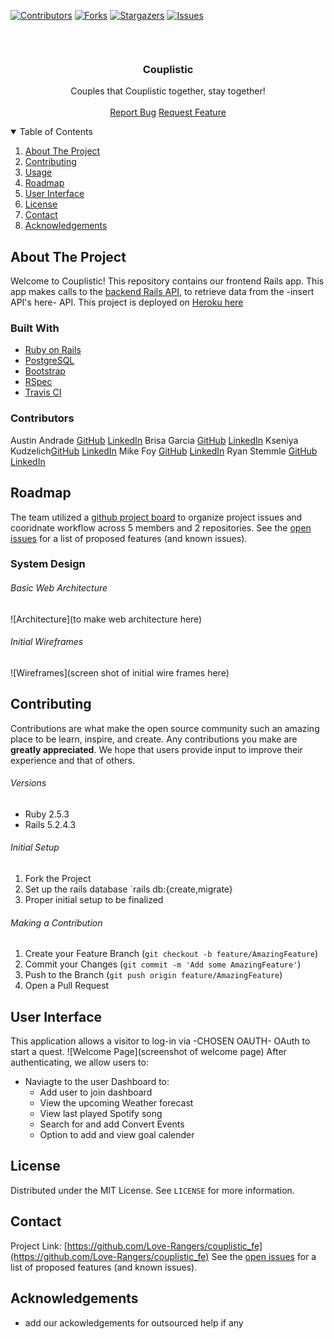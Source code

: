 <!-- PROJECT SHIELDS -->
[![Contributors][contributors-shield]][contributors-url]
[![Forks][forks-shield]][forks-url]
[![Stargazers][stars-shield]][stars-url]
[![Issues][issues-shield]][issues-url]
<!-- PROJECT LOGO -->
<br/>

<p align="center">
  <a href="https://github.com/Love-Rangers/couplistic_fe">
    <img src="">
  </a>
  <h3 align="center">Couplistic</h3>
  <p align="center">
    Couples that Couplistic together, stay together!
    <br />
    <br />
    <a href="https://github.com/Love-Rangers/couplistic_fe/issues">Report Bug</a>
    <a href="https://github.com/Love-Rangers/couplistic_fe/issues">Request Feature</a>
  </p>
</p>

<!-- TABLE OF CONTENTS -->
<details open="open">
  <summary>Table of Contents</summary>
  
  <ol>
    <li>
      <a href="#about-the-project">About The Project</a>
    </li>
    <li>
      <a href="#gettting-started">Contributing</a>
    </li>
    <li><a href="#usage">Usage</a></li>
    <li><a href="#roadmap">Roadmap</a></li>
    <li><a href="#user-interface">User Interface</a></li>
    <li><a href="#license">License</a></li>
    <li><a href="#contact">Contact</a></li>
    <li><a href="#acknowledgements">Acknowledgements</a></li>
  </ol>
  
</details>
<!-- ABOUT THE PROJECT -->

## About The Project
<!-- [![Product Name Screen Shot][product-screenshot]](https://example.com) -->
Welcome to Couplistic! This repository contains our frontend Rails app. This app makes calls to the [backend Rails API](https://github.com/Love-Rangers/couplistic), to retrieve data from the -insert API's here- API.
This project is deployed on [Heroku here](heroku-link-here)
### Built With
* [Ruby on Rails](https://rubyonrails.org/)
* [PostgreSQL](https://www.postgresql.org/)
* [Bootstrap](https://getbootstrap.com/)
* [RSpec](https://github.com/rspec/rspec-rails)
* [Travis CI](https://travis-ci.com/)
<!--* [OAuth](https://oauth.net/) - * * -->
<!-- CONTRIBUTORS -->
### Contributors
Austin Andrade [GitHub](https://github.com/austinandrade/) [LinkedIn](https://www.linkedin.com/in/austinandrade/)
Brisa Garcia [GitHub](https://github.com/brisag) [LinkedIn](https://www.linkedin.com/in/brisa-garcia-gonzales-6b604385/)
Kseniya Kudzelich[GitHub](https://github.com/gitkseniya) [LinkedIn](https://www.linkedin.com/in/kseniyakudzelich/)
Mike Foy [GitHub](https://github.com/foymikek) [LinkedIn](https://www.linkedin.com/in/michael-foy-707ba7b4/)
Ryan Stemmle [GitHub](https://github.com/r-stemmle) [LinkedIn](https://www.linkedin.com/in/rstemmle/)
## Roadmap
The team utilized a [github project board](https://github.com/orgs/Love-Rangers/projects) to organize project issues and cooridnate workflow across 5 members and 2 repositories.
See the [open issues](https://github.com/Love-Rangers/couplistic_fe/issues) for a list of proposed features (and known issues).
<!-- SYSTEM DESIGN -->
### System Design
###### Basic Web Architecture 
![Architecture](to make web architecture here)
###### Initial Wireframes
![Wireframes](screen shot of initial wire frames here)
<!-- CONTRIBUTING -->
## Contributing
Contributions are what make the open source community such an amazing place to be learn, inspire, and create. Any contributions you make are **greatly appreciated**. We hope that users provide input to improve their experience and that of others.
###### Versions
- Ruby 2.5.3
- Rails 5.2.4.3
###### Initial Setup
1. Fork the Project
2. Set up the rails database `rails db:{create,migrate}
3. Proper initial setup to be finalized 
###### Making a Contribution
1. Create your Feature Branch (`git checkout -b feature/AmazingFeature`)
2. Commit your Changes (`git commit -m 'Add some AmazingFeature'`)
3. Push to the Branch (`git push origin feature/AmazingFeature`)
4. Open a Pull Request
<!-- USER INTERFACE -->
## User Interface
This application allows a visitor to log-in via -CHOSEN OAUTH- OAuth to start a quest.
![Welcome Page](screenshot of welcome page)
After authenticating, we allow users to:
* Naviagte to the user Dashboard to:
  * Add user to join dashboard
  * View the upcoming Weather forecast
  * View last played Spotify song
  * Search for and add Convert Events
  * Option to add and view goal calender
<!-- LICENSE -->
## License
Distributed under the MIT License. See `LICENSE` for more information.
<!-- CONTACT -->
## Contact
Project Link: [https://github.com/Love-Rangers/couplistic_fe](https://github.com/Love-Rangers/couplistic_fe)
See the [open issues](https://github.com/Love-Rangers/couplistic_fe/issues) for a list of proposed features (and known issues).
<!-- ACKNOWLEDGEMENTS -->
## Acknowledgements
* add our ackowledgements for outsourced help if any
<!-- MARKDOWN LINKS & IMAGES -->
<!-- https://www.markdownguide.org/basic-syntax/#reference-style-links -->
[contributors-shield]: https://img.shields.io/github/contributors/Love-Rangers/couplistic_fe.svg?style=for-the-badge
[contributors-url]: https://github.com/Love-Rangers/couplistic_fe/graphs/contributors
[forks-shield]: https://img.shields.io/github/forks/Love-Rangers/couplistic_fe.svg?style=for-the-badge
[forks-url]: https://github.com/Love-Rangers/couplistic_fe/network/members
[stars-shield]: https://img.shields.io/github/stars/Love-Rangers/couplistic_fe.svg?style=for-the-badge
[stars-url]: https://github.com/Love-Rangers/couplistic_fe/stargazers
[issues-shield]: https://img.shields.io/github/issues/Love-Rangers/couplistic_fe?style=for-the-badge
[issues-url]: https://github.com/Love-Rangers/couplistic_fe/issues
<!-- [product-screenshot]: images/screenshot.png -->
[product-screenshot]: images/screenshot.png

